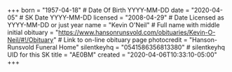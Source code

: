 +++
born = "1957-04-18"        # Date Of Birth YYYY-MM-DD
date = "2020-04-05"        # SK Date YYYY-MM-DD
licensed = "2008-04-29"    # Date Licensed as YYYY-MM-DD or just year
name = "Kevin O'Neil"        # Full name with middle initial
obituary = "https://www.hansonrunsvold.com/obituaries/Kevin-O-Neil/#!/Obituary"    # Link to on-line obituary page
photocredit = "Hanson-Runsvold Funeral Home"
silentkeyhq = "0541586356813380" # silentkeyhq UID for this SK
title = "AE0BM"
created = "2020-04-06T10:33:10-05:00"
+++
<!--* First licensed as KD0DVV-->

